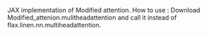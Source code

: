 JAX implementation of Modified attention. 
How to use : Download Modified_attenion.mulitheadattention and call it instead of flax.linen.nn.multiheadattention.
